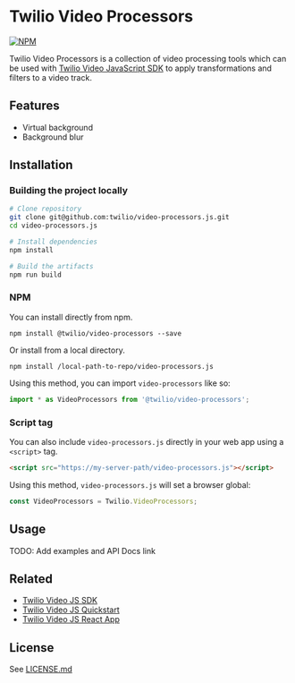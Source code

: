 # Twilio Video Processors

[![NPM](https://img.shields.io/npm/v/@twilio/video-processors.svg)](https://www.npmjs.com/package/@twilio/video-processors)

Twilio Video Processors is a collection of video processing tools which can be used with [Twilio Video JavaScript SDK](https://github.com/twilio/twilio-video.js) to apply transformations and filters to a video track.

## Features
- Virtual background
- Background blur

## Installation

### Building the project locally

```bash
# Clone repository
git clone git@github.com:twilio/video-processors.js.git
cd video-processors.js

# Install dependencies
npm install

# Build the artifacts
npm run build
```

### NPM
You can install directly from npm.
```
npm install @twilio/video-processors --save
```

Or install from a local directory.
```
npm install /local-path-to-repo/video-processors.js
```

Using this method, you can import `video-processors` like so:
```ts
import * as VideoProcessors from '@twilio/video-processors';
```

### Script tag
You can also include `video-processors.js` directly in your web app using a `<script>` tag.
 ```html
 <script src="https://my-server-path/video-processors.js"></script>
 ```

 Using this method, `video-processors.js` will set a browser global:
 ```ts
 const VideoProcessors = Twilio.VideoProcessors;
 ```

## Usage
TODO: Add examples and API Docs link

## Related
* [Twilio Video JS SDK](https://github.com/twilio/twilio-video.js)
* [Twilio Video JS Quickstart](https://github.com/twilio/video-quickstart-js)
* [Twilio Video JS React App](https://github.com/twilio/twilio-video-app-react)

## License
See [LICENSE.md](LICENSE.md)
